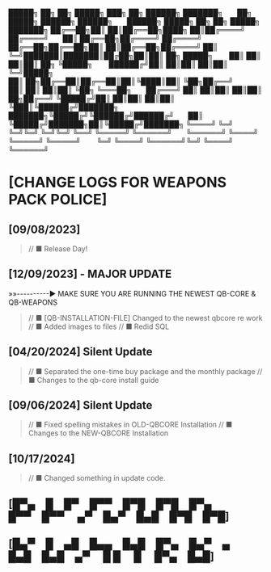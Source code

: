
 █████╗ ██╗  ██╗ █████╗ ███╗  ██╗ ██████╗ ███████╗  ██╗      █████╗  ██████╗  ██████╗  ██████╗  █████╗ ██╗     ██╗ █████╗ ███████╗
██╔══██╗██║  ██║██╔══██╗████╗ ██║██╔════╝ ██╔════╝  ██║     ██╔══██╗██╔════╝ ██╔════╝  ██╔══██╗██╔══██╗██║     ██║██╔══██╗██╔════╝
██║  ╚═╝███████║███████║██╔██╗██║██║  ██╗ █████╗    ██║     ██║  ██║██║  ██╗ ╚█████╗   ██████╔╝██║  ██║██║     ██║██║  ╚═╝█████╗  
██║  ██╗██╔══██║██╔══██║██║╚████║██║  ╚██╗██╔══╝    ██║     ██║  ██║██║  ╚██╗ ╚═══██╗  ██╔═══╝ ██║  ██║██║     ██║██║  ██╗██╔══╝
╚█████╔╝██║  ██║██║  ██║██║ ╚███║╚██████╔╝███████╗  ███████╗╚█████╔╝╚██████╔╝██████╔╝  ██║     ╚█████╔╝███████╗██║╚█████╔╝███████╗
 ╚════╝ ╚═╝  ╚═╝╚═╝  ╚═╝╚═╝  ╚══╝ ╚═════╝ ╚══════╝  ╚══════╝ ╚════╝  ╚═════╝ ╚═════╝   ╚═╝      ╚════╝ ╚══════╝╚═╝ ╚════╝ ╚══════╝

# [CHANGE LOGS FOR WEAPONS PACK POLICE]


## [09/08/2023] 

> // ■ Release Day!

## [12/09/2023] - MAJOR UPDATE

»»----------► MAKE SURE YOU ARE RUNNING THE NEWEST QB-CORE & QB-WEAPONS 

> // ■ [QB-INSTALLATION-FILE] Changed to the newest qbcore re work
> // ■ Added images to files
> // ■ Redid SQL

## [04/20/2024] Silent Update

> // ■ Separated the one-time buy package and the monthly package
> // ■ Changes to the qb-core install guide

## [09/06/2024] Silent Update

> // ■ Fixed spelling mistakes in OLD-QBCORE Installation
> // ■ Changes to the NEW-QBCORE Installation

## [10/17/2024]

> // ■ Changed something in update code.


## [█▀▄ █ █▀ █▀▀ █▀█ █▀█ █▀▄   █▀▀ █▀▀   ▄▀ █▄▀ █▄█ █▀█ █▀█] ##
## [█▄▀ █ ▄█ █▄▄ █▄█ █▀▄ █▄▀ ▄ █▄█ █▄█ ▄▀   █ █  █  █▀▄ █▄█] ##